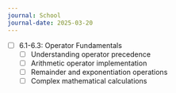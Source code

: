```yaml
---
journal: School
journal-date: 2025-03-20
---
```

- [ ] 6.1-6.3: Operator Fundamentals
	- [ ]  Understanding operator precedence
	- [ ]  Arithmetic operator implementation
	- [ ]  Remainder and exponentiation operations
	- [ ]  Complex mathematical calculations